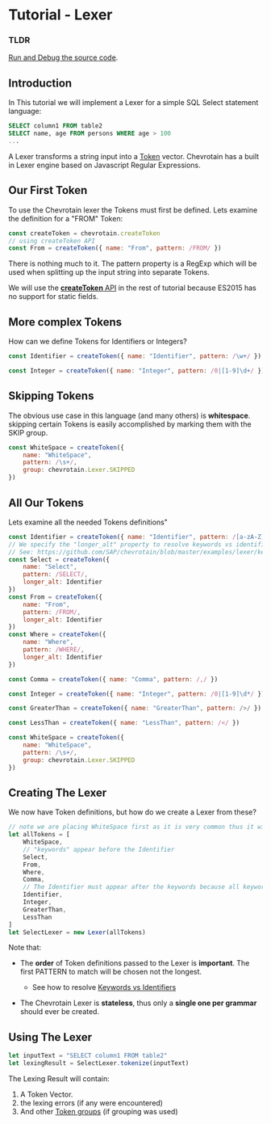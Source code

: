 # Tutorial - Lexer

### TLDR

[Run and Debug the source code](https://github.com/SAP/chevrotain/tree/master/examples/tutorial/step1_lexing).

## Introduction

In This tutorial we will implement a Lexer for a simple SQL Select statement language:

```sql
SELECT column1 FROM table2
SELECT name, age FROM persons WHERE age > 100
...
```

A Lexer transforms a string input into a [Token](https://sap.github.io/chevrotain/documentation/3_7_3/interfaces/itoken.html) vector.
Chevrotain has a built in Lexer engine based on Javascript Regular Expressions.

## Our First Token

To use the Chevrotain lexer the Tokens must first be defined.
Lets examine the definition for a "FROM" Token:

```javascript
const createToken = chevrotain.createToken
// using createToken API
const From = createToken({ name: "From", pattern: /FROM/ })
```

There is nothing much to it. The pattern property is a RegExp which will be used when splitting up the input string
into separate Tokens.

We will use the [**createToken** API](https://sap.github.io/chevrotain/documentation/3_7_3/globals.html#createtoken)
in the rest of tutorial because ES2015 has no support for static fields.

## More complex Tokens

How can we define Tokens for Identifiers or Integers?

```javascript
const Identifier = createToken({ name: "Identifier", pattern: /\w+/ })

const Integer = createToken({ name: "Integer", pattern: /0|[1-9]\d+/ })
```

## Skipping Tokens

The obvious use case in this language (and many others) is **whitespace**. skipping certain Tokens is easily
accomplished by marking them with the SKIP group.

```javascript
const WhiteSpace = createToken({
    name: "WhiteSpace",
    pattern: /\s+/,
    group: chevrotain.Lexer.SKIPPED
})
```

## All Our Tokens

Lets examine all the needed Tokens definitions"

```javascript
const Identifier = createToken({ name: "Identifier", pattern: /[a-zA-Z]\w*/ })
// We specify the "longer_alt" property to resolve keywords vs identifiers ambiguity.
// See: https://github.com/SAP/chevrotain/blob/master/examples/lexer/keywords_vs_identifiers/keywords_vs_identifiers.js
const Select = createToken({
    name: "Select",
    pattern: /SELECT/,
    longer_alt: Identifier
})
const From = createToken({
    name: "From",
    pattern: /FROM/,
    longer_alt: Identifier
})
const Where = createToken({
    name: "Where",
    pattern: /WHERE/,
    longer_alt: Identifier
})

const Comma = createToken({ name: "Comma", pattern: /,/ })

const Integer = createToken({ name: "Integer", pattern: /0|[1-9]\d*/ })

const GreaterThan = createToken({ name: "GreaterThan", pattern: />/ })

const LessThan = createToken({ name: "LessThan", pattern: /</ })

const WhiteSpace = createToken({
    name: "WhiteSpace",
    pattern: /\s+/,
    group: chevrotain.Lexer.SKIPPED
})
```

## Creating The Lexer

We now have Token definitions, but how do we create a Lexer from these?

```javascript
// note we are placing WhiteSpace first as it is very common thus it will speed up the lexer.
let allTokens = [
    WhiteSpace,
    // "keywords" appear before the Identifier
    Select,
    From,
    Where,
    Comma,
    // The Identifier must appear after the keywords because all keywords are valid identifiers.
    Identifier,
    Integer,
    GreaterThan,
    LessThan
]
let SelectLexer = new Lexer(allTokens)
```

Note that:

-   The **order** of Token definitions passed to the Lexer is **important**.
    The first PATTERN to match will be chosen not the longest.

    -   See how to resolve [Keywords vs Identifiers](https://github.com/SAP/chevrotain/blob/master/examples/lexer/keywords_vs_identifiers/keywords_vs_identifiers.js)

-   The Chevrotain Lexer is **stateless**, thus only a **single one per grammar** should ever be created.

## Using The Lexer

```javascript
let inputText = "SELECT column1 FROM table2"
let lexingResult = SelectLexer.tokenize(inputText)
```

The Lexing Result will contain:

1.  A Token Vector.
2.  the lexing errors (if any were encountered)
3.  And other [Token groups](https://github.com/SAP/chevrotain/blob/master/examples/lexer/token_groups/token_groups.js) (if grouping was used)
